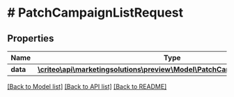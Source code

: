 # # PatchCampaignListRequest

## Properties

Name | Type | Description | Notes
------------ | ------------- | ------------- | -------------
**data** | [**\criteo\api\marketingsolutions\preview\Model\PatchCampaignWriteResource[]**](PatchCampaignWriteResource.md) |  | [optional]

[[Back to Model list]](../../README.md#models) [[Back to API list]](../../README.md#endpoints) [[Back to README]](../../README.md)
